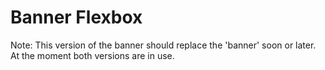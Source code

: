 # Banner Flexbox

Note: This version of the banner should replace the 'banner' soon or later. 
At the moment both versions are in use.
